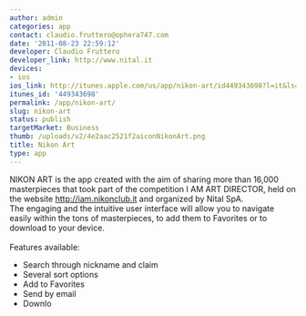 ```yaml
---
author: admin
categories: app
contact: claudio.fruttero@ophera747.com
date: '2011-08-23 22:59:12'
developer: Claudio Fruttero
developer_link: http://www.nital.it
devices: 
- ios
ios_link: http://itunes.apple.com/us/app/nikon-art/id449343698?l=it&ls=1%26mt=8
itunes_id: '449343698'
permalink: /app/nikon-art/
slug: nikon-art
status: publish
targetMarket: Business
thumb: /uploads/v2/4e2aac2521f2aiconNikonArt.png
title: Nikon Art
type: app
---
```


NIKON ART is the app created with the aim of sharing more than 16,000 masterpieces that took part of the competition I AM ART DIRECTOR, held on the website http://iam.nikonclub.it and organized by Nital SpA.<br />
The engaging and the intuitive user interface will allow you to navigate easily within the tons of masterpieces, to add them to Favorites or to download to your device.<br />
<br />
Features available:<br />
- Search through nickname and claim<br />
- Several sort options<br />
- Add to Favorites<br />
- Send by email<br />
- Downlo